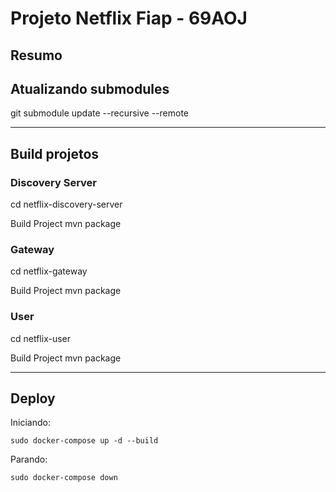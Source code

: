 # Projeto Netflix Fiap - 69AOJ

## Resumo

## Atualizando submodules

git submodule update --recursive --remote

---

## Build projetos

### Discovery Server

cd netflix-discovery-server

Build Project
mvn package

### Gateway

cd netflix-gateway

Build Project
mvn package

### User

cd netflix-user

Build Project
mvn package

---

## Deploy

Iniciando:

```
sudo docker-compose up -d --build
```

Parando:

```
sudo docker-compose down
```